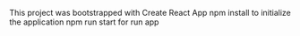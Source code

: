
This project was bootstrapped with Create React App
npm install to initialize the application 
npm run start for run app
